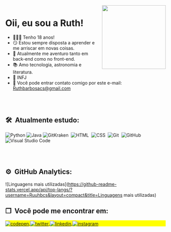 <img align="right" height="200em" src="https://cdn.discordapp.com/attachments/809816670071816222/960022788121428028/20220403_004649.gif"/>
<h1 align="left">Oii, eu sou a Ruth!</h1>

- 👩🏾‍💻 Tenho 18 anos!
- 😏 Estou sempre disposta a aprender e me arriscar em novas coisas.
- 🚀 Atualmente me aventuro tanto em back-end como no front-end.
- 📚 Amo tecnologia, astronomia e literatura.
- 💭 INFJ
- 📧 Você pode entrar contato comigo por este e-mail: Ruthbarbosacs@gmail.com

<br><br>

## 🛠 &nbsp;Atualmente estudo:

![Python](https://img.shields.io/badge/-Python-05122A?style=flat&logo=python)
![Java](https://img.shields.io/badge/-Java-05122A?style=flat&logo=JavaScript)
![GitKraken](https://img.shields.io/badge/-GitKraken-05122A?style=flat&logo=GitKraken)&nbsp;
![HTML](https://img.shields.io/badge/-HTML-05122A?style=flat&logo=HTML5)&nbsp;
![CSS](https://img.shields.io/badge/-CSS-05122A?style=flat&logo=CSS3&logoColor=1572B6)&nbsp;
![Git](https://img.shields.io/badge/-Git-05122A?style=flat&logo=git)&nbsp;
![GitHub](https://img.shields.io/badge/-GitHub-05122A?style=flat&logo=github)&nbsp;
![Visual Studio Code](https://img.shields.io/badge/-Visual%20Studio%20Code-05122A?style=flat&logo=visual-studio-code&logoColor=007ACC)&nbsp;

<br><br>

## ⚙️ &nbsp;GitHub Analytics:

![Linguagens mais utilizadas](https://github-readme-stats.vercel.app/api/top-langs/?username=Ruuhbcs&layout=compact&title=Linguagens mais utilizadas)



## ❐ &nbsp;Você pode me encontrar em:

<p align="left" style="background:yellow">
<a href="https://codepen.io/maykbrito" target="_blank">
  <img align="center" src="https://img.shields.io/badge/-Ruuh%20ッ-05122A?style=flat&logo=discord" alt="codepen"/>
</a>
<a href="https://twitter.com/AwareRuuh" target="_blank">
  <img align="center" src="https://img.shields.io/badge/-AwareRuuh-05122A?style=flat&logo=twitter" alt="twitter"/>  
</a>
<a href="https://www.linkedin.com/in/ruth-barbosa-a35616236/" target="_blank">
  <img align="center" src="https://img.shields.io/badge/-Ruth%20Barbosa-05122A?style=flat&logo=linkedin" alt="linkedin"/>
</a>
<a href="https://www.instagram.com/awareruuh/" target="_blank">
 <img align="center" src="https://img.shields.io/badge/-Awareruuh-05122A?style=flat&logo=instagram" alt="instagram"/>
</a>
